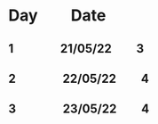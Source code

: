# Day               &nbsp;    &nbsp; &nbsp; &nbsp; Date
   ## 1         &nbsp; &nbsp; &nbsp;            &nbsp;    &nbsp; &nbsp; &nbsp; &nbsp; 21/05/22    &nbsp; &nbsp; &nbsp;            &nbsp;    3
   ## 2         &nbsp; &nbsp; &nbsp;            &nbsp;    &nbsp; &nbsp; &nbsp; &nbsp; 22/05/22    &nbsp; &nbsp; &nbsp;            &nbsp;    4
## 3         &nbsp; &nbsp; &nbsp;            &nbsp;    &nbsp; &nbsp; &nbsp; &nbsp; 23/05/22    &nbsp; &nbsp; &nbsp;            &nbsp;    4
